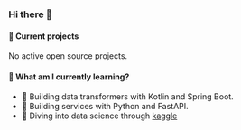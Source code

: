 ### Hi there 👋

#### 🚀 Current projects
No active open source projects.

#### 🌳 What am I currently learning?
- 🌱 Building data transformers with Kotlin and Spring Boot.
- 🐍 Building services with Python and FastAPI.
- 🤖 Diving into data science through [kaggle](https://www.kaggle.com/httpoz)

<!--
**httpoz/httpoz** is a ✨ _special_ ✨ repository because its `README.md` (this file) appears on your GitHub profile.

Here are some ideas to get you started:

- 🔭 I’m currently working on ...
- 🌱 I’m currently learning ...
- 👯 I’m looking to collaborate on ...
- 🤔 I’m looking for help with ...
- 💬 Ask me about ...
- 📫 How to reach me: ...
- 😄 Pronouns: ...
- ⚡ Fun fact: ...
-->
